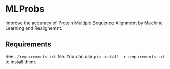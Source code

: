 # MLProbs
Improve the accuracy of Protein Multiple Sequence Alignment by Machine Learning and Realignemnt.

## Requirements 

See `./requirements.txt` file. You can use `pip install -r requirements.txt` to install them.